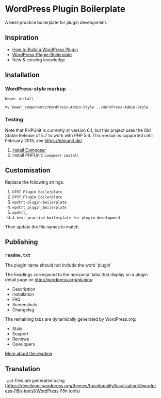 # WordPress Plugin Boilerplate

A best-practice boilerplate for plugin development.

## Inspiration

* [How to Build a WordPress Plugin](https://teamtreehouse.com/library/how-to-build-a-wordpress-plugin)
* [WordPress-Plugin-Boilerplate](https://github.com/DevinVinson/WordPress-Plugin-Boilerplate/)
* New & existing knowledge

## Installation

### WordPress-style markup

```
bower install

mv bower_components/WordPress-Admin-Style ../WordPress-Admin-Style
```

### Testing

Note that PHPUnit is currently at version 6.1, but this project uses the Old Stable Release of 5.7 to work with PHP 5.6. This version is supported until February 2018, see https://phpunit.de/.

1. [Install Composer](https://getcomposer.org/download/)
1. Install PHPUnit: `composer install`

## Customisation

Replace the following strings:

1. `DTRT Plugin Boilerplate`
1. `DTRT_Plugin_Boilerplate`
1. `wpdtrt-plugin-boilerplate`
1. `wpdtrt_plugin_boilerplate`
1. `wpdtrt_`
1. `A best-practice boilerplate for plugin development`

Then update the file names to match.

## Publishing

### `readme.txt`

The plugin name should not include the word 'plugin'

The headings correspond to the horizontal tabs that display on a plugin detail page on <http://wordpress.org/plugins>:

* Description
* Installation
* FAQ
* Screenshots
* Changelog

The remaining tabs are dynamically generated by WordPress.org:

* Stats
* Support
* Reviews
* Developers

[More about the readme](https://wordpress.org/plugins/developers/#readme)

## Translation

`.pot` files are generated using [https://developer.wordpress.org/themes/functionality/localization/#wordpress-i18n-tools](WordPress i18n tools)
